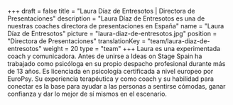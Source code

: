 +++
draft			= false
title			= "Laura Díaz de Entresotos | Directora de Presentaciones"
description		= "Laura Díaz de Entresotos es una de nuestras coaches directora de presentaciones en España"
name			= "Laura Díaz de Entresotos"
picture			= "laura-diaz-de-entresotos.jpg"
position 		= "Directora de Presentaciones"
translationKey	= "team/laura-diaz-de-entresotos"
weight			= 20
type			= "team"
+++
Laura es una experimentada coach y comunicadora. Antes de unirse a Ideas on Stage Spain ha trabajado como psicóloga en su propio despacho profesional durante más de 13 años. Es licenciada en psicología certificada a nivel europeo por EuroPsy. Su experiencia terapéutica y como coach y su habilidad para conectar es la base para ayudar a las personas a sentirse cómodas, ganar confianza y dar lo mejor de sí mismos en el escenario.